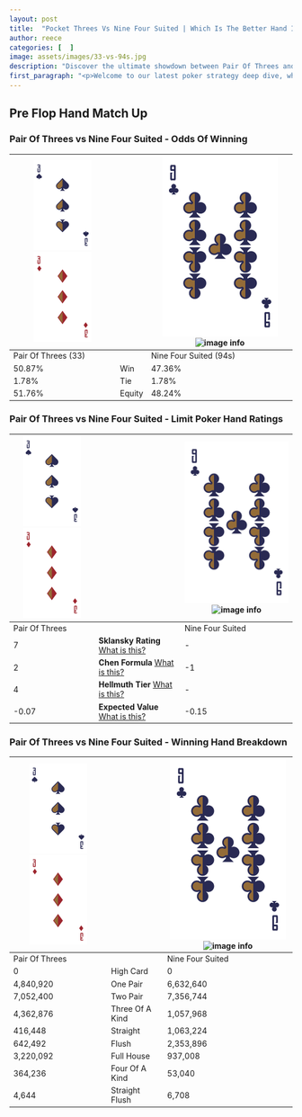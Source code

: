 ```yaml
---
layout: post
title:  "Pocket Threes Vs Nine Four Suited | Which Is The Better Hand In Poker? A Complete Guide"
author: reece
categories: [  ]
image: assets/images/33-vs-94s.jpg
description: "Discover the ultimate showdown between Pair Of Threes and Nine Four Suited in poker! Uncover the odds, strategies, and scenarios where one hand triumphs over the other. Get ready to up your poker game with this thrilling analysis."
first_paragraph: "<p>Welcome to our latest poker strategy deep dive, where we're pitting two distinct hands against each other in a high-stakes showdown: Pair Of Threes vs Nine Four Suited.</p><p>In the dynamic world of poker, every decision counts, and knowing which hand holds the upper hand is key to your success at the table.</p><p>In this article, we'll dissect these two hands, explore the scenarios where one dominates the other, and equip you with the knowledge to make strategic choices that can tip the odds in your favor.</p><p>Get ready to unravel the intriguing dynamics of these poker hands and elevate your game to new heights.</p>"
---
```




[comment]: # (sp0)

## Pre Flop Hand Match Up

<div class="table hand-ratings" markdown="1"> 



### Pair Of Threes vs Nine Four Suited - Odds Of Winning


    
| ![image info](assets/images/hand1/3.png) ![image info](assets/images/hand1/3o.png) |  | ![image info](assets/images/hand2/9.png) ![image info](assets/images/hand2/4s.png) |
| -------- | -------- | -------- |
| Pair Of Threes (33) |  | Nine Four Suited (94s) |
| 50.87% | Win | 47.36% |
| 1.78% | Tie | 1.78% |
| 51.76% | Equity | 48.24% |




[comment]: # (sp1)



### Pair Of Threes vs Nine Four Suited - Limit Poker Hand Ratings


    
| ![image info](assets/images/hand1/3.png) ![image info](assets/images/hand1/3o.png) |  | ![image info](assets/images/hand2/9.png) ![image info](assets/images/hand2/4s.png) |
| -------- | -------- | -------- |
| Pair Of Threes |  | Nine Four Suited |
| 7 | **Sklansky Rating** [What is this?](/sklansky-rating-explained) | - |
| 2 | **Chen Formula** [What is this?](/chen-formula-explained) | -1 |
| 4 | **Hellmuth Tier** [What is this?](/Hellmuth-tier-explained) | - |
| -0.07 | **Expected Value** [What is this?](/expected-value-explained) | -0.15 |




[comment]: # (sp2)



### Pair Of Threes vs Nine Four Suited - Winning Hand Breakdown


    
| ![image info](assets/images/hand1/3.png) ![image info](assets/images/hand1/3o.png) |  | ![image info](assets/images/hand2/9.png) ![image info](assets/images/hand2/4s.png) |
| -------- | -------- | -------- |
| Pair Of Threes |  | Nine Four Suited |
| 0 | High Card | 0 |
| 4,840,920 | One Pair | 6,632,640 |
| 7,052,400 | Two Pair | 7,356,744 |
| 4,362,876 | Three Of A Kind | 1,057,968 |
| 416,448 | Straight | 1,063,224 |
| 642,492 | Flush | 2,353,896 |
| 3,220,092 | Full House | 937,008 |
| 364,236 | Four Of A Kind | 53,040 |
| 4,644 | Straight Flush | 6,708 |




[comment]: # (sp3)



</div>

[comment]: # (sp4)



[comment]: # (sp5)

